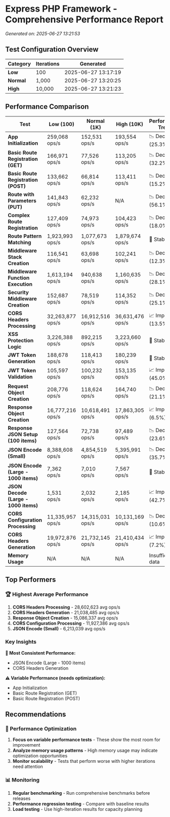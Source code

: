 # Express PHP Framework - Comprehensive Performance Report

*Generated on: 2025-06-27 13:21:53*

## Test Configuration Overview

| Category | Iterations | Generated |
|----------|------------|-----------|
| **Low** | 100 | 2025-06-27 13:17:19 |
| **Normal** | 1,000 | 2025-06-27 13:20:25 |
| **High** | 10,000 | 2025-06-27 13:21:23 |

## Performance Comparison

| Test | Low (100) | Normal (1K) | High (10K) | Performance Trend |
|------|-----------|-------------|------------|-------------------|
| **App Initialization** | 259,068 ops/s | 152,531 ops/s | 193,554 ops/s | 📉 Declining (25.3%) |
| **Basic Route Registration (GET)** | 166,971 ops/s | 77,526 ops/s | 113,205 ops/s | 📉 Declining (32.2%) |
| **Basic Route Registration (POST)** | 133,662 ops/s | 66,814 ops/s | 113,411 ops/s | 📉 Declining (15.2%) |
| **Route with Parameters (PUT)** | 141,843 ops/s | 62,232 ops/s | N/A | 📉 Declining (56.1%) |
| **Complex Route Registration** | 127,409 ops/s | 74,973 ops/s | 104,423 ops/s | 📉 Declining (18.0%) |
| **Route Pattern Matching** | 1,923,993 ops/s | 1,077,673 ops/s | 1,879,674 ops/s | 🔄 Stable |
| **Middleware Stack Creation** | 116,541 ops/s | 63,698 ops/s | 102,241 ops/s | 📉 Declining (12.3%) |
| **Middleware Function Execution** | 1,613,194 ops/s | 940,638 ops/s | 1,160,635 ops/s | 📉 Declining (28.1%) |
| **Security Middleware Creation** | 152,687 ops/s | 78,519 ops/s | 114,352 ops/s | 📉 Declining (25.1%) |
| **CORS Headers Processing** | 32,263,877 ops/s | 16,912,516 ops/s | 36,631,476 ops/s | 📈 Improving (13.5%) |
| **XSS Protection Logic** | 3,226,388 ops/s | 892,215 ops/s | 3,223,660 ops/s | 🔄 Stable |
| **JWT Token Generation** | 188,678 ops/s | 118,413 ops/s | 180,239 ops/s | 🔄 Stable |
| **JWT Token Validation** | 105,597 ops/s | 100,232 ops/s | 153,135 ops/s | 📈 Improving (45.0%) |
| **Request Object Creation** | 208,776 ops/s | 118,624 ops/s | 164,740 ops/s | 📉 Declining (21.1%) |
| **Response Object Creation** | 16,777,216 ops/s | 10,618,491 ops/s | 17,863,305 ops/s | 📈 Improving (6.5%) |
| **Response JSON Setup (100 items)** | 127,564 ops/s | 72,738 ops/s | 97,489 ops/s | 📉 Declining (23.6%) |
| **JSON Encode (Small)** | 8,388,608 ops/s | 4,854,519 ops/s | 5,395,991 ops/s | 📉 Declining (35.7%) |
| **JSON Encode (Large - 1000 items)** | 7,362 ops/s | 7,010 ops/s | 7,567 ops/s | 🔄 Stable |
| **JSON Decode (Large - 1000 items)** | 1,531 ops/s | 2,032 ops/s | 2,185 ops/s | 📈 Improving (42.7%) |
| **CORS Configuration Processing** | 11,335,957 ops/s | 14,315,031 ops/s | 10,131,169 ops/s | 📉 Declining (10.6%) |
| **CORS Headers Generation** | 19,972,876 ops/s | 21,732,145 ops/s | 21,410,434 ops/s | 📈 Improving (7.2%) |
| **Memory Usage** | N/A | N/A | N/A | Insufficient data |

## Top Performers

### 🏆 Highest Average Performance

1. **CORS Headers Processing** - 28,602,623 avg ops/s
2. **CORS Headers Generation** - 21,038,485 avg ops/s
3. **Response Object Creation** - 15,086,337 avg ops/s
4. **CORS Configuration Processing** - 11,927,386 avg ops/s
5. **JSON Encode (Small)** - 6,213,039 avg ops/s

### Key Insights

**🎯 Most Consistent Performance:**
- JSON Encode (Large - 1000 items)
- CORS Headers Generation

**⚠️ Variable Performance (needs optimization):**
- App Initialization
- Basic Route Registration (GET)
- Basic Route Registration (POST)

## Recommendations

### 🚀 Performance Optimization

1. **Focus on variable performance tests** - These show the most room for improvement
2. **Analyze memory usage patterns** - High memory usage may indicate optimization opportunities
3. **Monitor scalability** - Tests that perform worse with higher iterations need attention

### 📊 Monitoring

1. **Regular benchmarking** - Run comprehensive benchmarks before releases
2. **Performance regression testing** - Compare with baseline results
3. **Load testing** - Use high-iteration results for capacity planning

